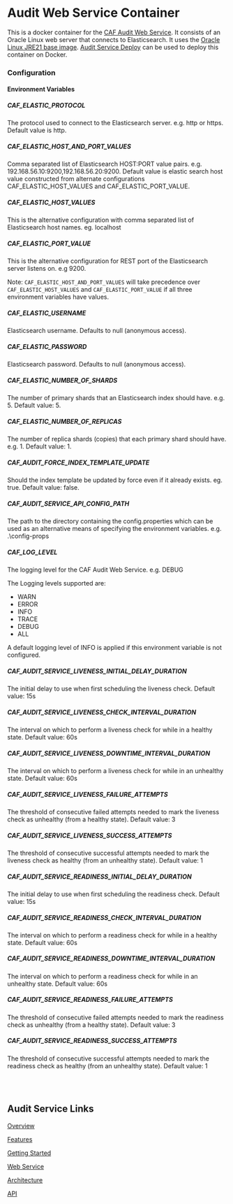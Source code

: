 # Audit Web Service Container

This is a docker container for the [CAF Audit Web Service](https://github.com/CAFAudit/audit-service/tree/develop/caf-audit-service). It consists of an Oracle Linux web server that connects to Elasticsearch. It uses the [Oracle Linux JRE21 base image](https://github.com/CAFapi/oraclelinux-base-images). [Audit Service Deploy](https://github.com/CAFAudit/audit-service-deploy) can be used to deploy this container on Docker.

### Configuration

#### Environment Variables

##### CAF\_ELASTIC\_PROTOCOL
The protocol used to connect to the Elasticsearch server. e.g. http or https. Default value is http.

##### CAF\_ELASTIC\_HOST\_AND\_PORT\_VALUES
Comma separated list of Elasticsearch HOST:PORT value pairs. e.g. 192.168.56.10:9200,192.168.56.20:9200. Default value is elastic search host value constructed from alternate configurations CAF_ELASTIC_HOST_VALUES and CAF_ELASTIC_PORT_VALUE.

##### CAF\_ELASTIC\_HOST\_VALUES
This is the alternative configuration with comma separated list of Elasticsearch host names. eg. localhost

##### CAF\_ELASTIC\_PORT\_VALUE
This is the alternative configuration for REST port of the Elasticsearch server listens on. e.g 9200.

Note: `CAF_ELASTIC_HOST_AND_PORT_VALUES` will take precedence over `CAF_ELASTIC_HOST_VALUES` and `CAF_ELASTIC_PORT_VALUE` if all three environment variables have values.

##### CAF\_ELASTIC\_USERNAME
Elasticsearch username. Defaults to null (anonymous access).

##### CAF\_ELASTIC\_PASSWORD
Elasticsearch password. Defaults to null (anonymous access).

##### CAF\_ELASTIC\_NUMBER\_OF\_SHARDS
The number of primary shards that an Elasticsearch index should have. e.g. 5. Default value: 5.

##### CAF\_ELASTIC\_NUMBER\_OF\_REPLICAS
The number of replica shards (copies) that each primary shard should have. e.g. 1. Default value: 1.

##### CAF\_AUDIT\_FORCE\_INDEX\_TEMPLATE\_UPDATE 
Should the index template be updated by force even if it already exists. eg. true. Default value: false.

##### CAF\_AUDIT\_SERVICE\_API\_CONFIG\_PATH

The path to the directory containing the config.properties which can be used as an alternative means of specifying the environment variables. e.g. .\config-props

##### CAF\_LOG\_LEVEL

The logging level for the CAF Audit Web Service. e.g. DEBUG

The Logging levels supported are:

* WARN
* ERROR
* INFO
* TRACE
* DEBUG
* ALL

A default logging level of INFO is applied if this environment variable is not configured.

##### CAF\_AUDIT\_SERVICE\_LIVENESS\_INITIAL\_DELAY\_DURATION
The initial delay to use when first scheduling the liveness check. Default value: 15s

##### CAF\_AUDIT\_SERVICE\_LIVENESS\_CHECK\_INTERVAL\_DURATION
The interval on which to perform a liveness check for while in a healthy state. Default value: 60s

##### CAF\_AUDIT\_SERVICE\_LIVENESS\_DOWNTIME\_INTERVAL\_DURATION
The interval on which to perform a liveness check for while in an unhealthy state. Default value: 60s

##### CAF\_AUDIT\_SERVICE\_LIVENESS\_FAILURE\_ATTEMPTS
The threshold of consecutive failed attempts needed to mark the liveness check as unhealthy (from a healthy state). Default value: 3

##### CAF\_AUDIT\_SERVICE\_LIVENESS\_SUCCESS\_ATTEMPTS
The threshold of consecutive successful attempts needed to mark the liveness check as healthy (from an unhealthy state). Default value: 1

##### CAF\_AUDIT\_SERVICE\_READINESS\_INITIAL\_DELAY\_DURATION
The initial delay to use when first scheduling the readiness check. Default value: 15s

##### CAF\_AUDIT\_SERVICE\_READINESS\_CHECK\_INTERVAL\_DURATION
The interval on which to perform a readiness check for while in a healthy state. Default value: 60s

##### CAF\_AUDIT\_SERVICE\_READINESS\_DOWNTIME\_INTERVAL\_DURATION
The interval on which to perform a readiness check for while in an unhealthy state. Default value: 60s

##### CAF\_AUDIT\_SERVICE\_READINESS\_FAILURE\_ATTEMPTS
The threshold of consecutive failed attempts needed to mark the readiness check as unhealthy (from a healthy state). Default value: 3

##### CAF\_AUDIT\_SERVICE\_READINESS\_SUCCESS\_ATTEMPTS
The threshold of consecutive successful attempts needed to mark the readiness check as healthy (from an unhealthy state). Default value: 1

<br></br>

## Audit Service Links

[Overview](https://cafaudit.github.io/audit-service/pages/en-us/overview)

[Features](https://cafaudit.github.io/audit-service/pages/en-us/Features)

[Getting Started](https://cafaudit.github.io/audit-service/pages/en-us/Getting-Started)

[Web Service](https://cafaudit.github.io/audit-service/pages/en-us/Web-Service)

[Architecture](https://cafaudit.github.io/audit-service/pages/en-us/Architecture)

[API](https://cafaudit.github.io/audit-service/pages/en-us/Client-API)
